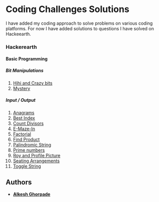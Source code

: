 # Coding Challenges Solutions

I have added my coding approach to solve problems on various coding platforms. For now I have added solutions to questions I have solved on Hackeearth.

### Hackerearth
#### Basic Programming
##### Bit Manipulations

1. [Hihi and Crazy bits](https://www.hackerearth.com/practice/basic-programming/bit-manipulation/basics-of-bit-manipulation/practice-problems/algorithm/hihi-and-crazy-bits/)
1. [Mystery](https://www.hackerearth.com/practice/basic-programming/bit-manipulation/basics-of-bit-manipulation/practice-problems/algorithm/mystery-30/)

##### Input / Output

1. [Anagrams](https://www.hackerearth.com/practice/basic-programming/input-output/basics-of-input-output/practice-problems/algorithm/anagrams-651/)
1. [Best Index](https://www.hackerearth.com/practice/basic-programming/input-output/basics-of-input-output/practice-problems/algorithm/best-index-1-45a2f8ff/)
1. [Count Divisors](https://www.hackerearth.com/practice/basic-programming/input-output/basics-of-input-output/practice-problems/algorithm/count-divisors/)
1. [E-Maze-In](https://www.hackerearth.com/practice/basic-programming/input-output/basics-of-input-output/practice-problems/algorithm/e-maze-in-1aa4e2ac/)
1. [Factorial](https://www.hackerearth.com/practice/basic-programming/input-output/basics-of-input-output/practice-problems/algorithm/find-factorial/)
1. [Find Product](https://www.hackerearth.com/practice/basic-programming/input-output/basics-of-input-output/practice-problems/algorithm/find-product/)
1. [Palindromic String](https://www.hackerearth.com/practice/basic-programming/input-output/basics-of-input-output/practice-problems/algorithm/palindrome-check-2/)
1. [Prime numbers](https://www.hackerearth.com/practice/basic-programming/input-output/basics-of-input-output/practice-problems/algorithm/prime-number-8/)
1. [Roy and Profile Picture](https://www.hackerearth.com/practice/basic-programming/input-output/basics-of-input-output/practice-problems/algorithm/roy-and-profile-picture/)
1. [Seating Arrangements](https://www.hackerearth.com/practice/basic-programming/input-output/basics-of-input-output/practice-problems/algorithm/seating-arrangement-1/)
1. [Toggle String](https://www.hackerearth.com/practice/basic-programming/input-output/basics-of-input-output/practice-problems/algorithm/modify-the-string/)

## Authors

* **[Alkesh Ghorpade](https://github.com/alkesh26)**
